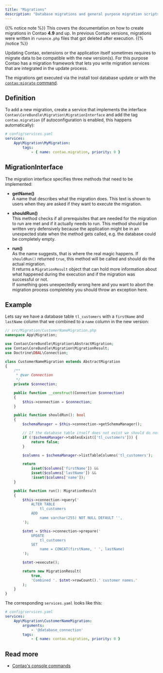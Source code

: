 ```yaml
---
title: "Migrations"
description: "Database migrations and general purpose migration scripts."
---
```


{{% notice note %}}
This covers the documentation on how to create migrations in Contao **4.9**
and up. In previous Contao versions, migrations were written in `runonce.php` files that got deleted after execution.
{{% /notice %}}

Updating Contao, extensions or the application itself sometimes requires to migrate data to be compatible with the new version(s). For this purpose Contao has a migration framework that lets you write migration services that are integrated in the update process.

The migrations get executed via the install tool database update or with the [`contao:migrate` command][commands].


## Definition

To add a new migration, create a service that implements the interface `Contao\CoreBundle\Migration\MigrationInterface` and add the tag `contao.migration` (if autoconfiguration is enabled, this happens automatically):

```yaml
# config/services.yaml
services:
    App\Migration\MyMigration:
        tags:
            - { name: contao.migration, priority: 0 }
```

## MigrationInterface

The migration interface specifies three methods that need to be implemented:

* __getName()__ <br>
  A name that describes what the migration does. This text is shown to users when they are asked if they want to execute the migration.

* __shouldRun()__ <br>
  This method checks if all prerequisites that are needed for the migration to run are met and if it actually needs to run. This method should be written very defensively because the application might be in an unexpected state when the method gets called, e.g. the database could be completely empty.

* __run()__ <br>
  As the name suggests, that is where the real magic happens. If `shouldRun()` returned `true`, this method will be called and should do the actual migration.<br>
  It returns a `MigrationResult` object that can hold more information about what happened during the execution and if the migration was successful or not.<br>
  If something goes unexpectedly wrong here and you want to abort the migration process completeley you should throw an exception here.


## Example

Lets say we have a database table `tl_customers` with a `firstName` and `lastName` column that we combined to a `name` column in the new version:

```php
// src/Migration/CustomerNameMigration.php
namespace App\Migration;

use Contao\CoreBundle\Migration\AbstractMigration;
use Contao\CoreBundle\Migration\MigrationResult;
use Doctrine\DBAL\Connection;

class CustomerNameMigration extends AbstractMigration
{
    /**
     * @var Connection
     */
    private $connection;

    public function __construct(Connection $connection)
    {
        $this->connection = $connection;
    }

    public function shouldRun(): bool
    {
        $schemaManager = $this->connection->getSchemaManager();

        // If the database table itself does not exist we should do nothing
        if (!$schemaManager->tablesExist(['tl_customers'])) {
            return false;
        }

        $columns = $schemaManager->listTableColumns('tl_customers');

        return 
	        isset($columns['firstName']) &&
	        isset($columns['lastName']) &&
	        !isset($columns['name']);
    }

    public function run(): MigrationResult
    {
        $this->connection->query('
            ALTER TABLE
                tl_customers
            ADD
                name varchar(255) NOT NULL DEFAULT '',
        ');

        $stmt = $this->connection->prepare('
            UPDATE
                tl_customers
            SET
                name = CONCAT(firstName, ' ', lastName)
        ');

        $stmt->execute();

        return new MigrationResult(
            true, 
            'Combined '. $stmt->rowCount().' customer names.'
        );
    }
}
```

The corresponding `services.yaml` looks like this:
```yaml
# config/services.yaml
services:
    App\Migration\CustomerNameMigration:
        arguments:
            - '@database_connection'
        tags:
            - { name: contao.migration, priority: 0 }
```


## Read more

* [Contao's console commands][commands]


[commands]: /reference/commands/
